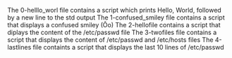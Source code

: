 The 0-helllo_worl file contains a script which prints Hello, World, followed by a new line to the std output
The 1-confused_smiley file contains a script that displays a confused smiley (Ôo)
The 2-hellofile contains a script that diplays the content of the /etc/passwd file
The 3-twofiles file contains a script that displays the content of /etc/passwd and /etc/hosts files
The 4-lastlines file containts a script that displays the last 10 lines of /etc/passwd
